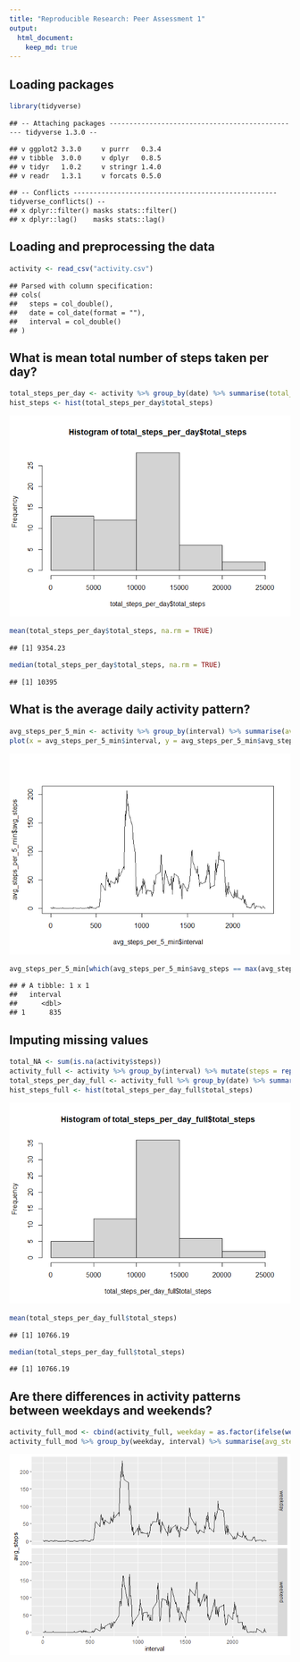 ```yaml
---
title: "Reproducible Research: Peer Assessment 1"
output:
  html_document:
    keep_md: true
---
```


## Loading packages

```r
library(tidyverse)
```

```
## -- Attaching packages ------------------------------------------------ tidyverse 1.3.0 --
```

```
## v ggplot2 3.3.0     v purrr   0.3.4
## v tibble  3.0.0     v dplyr   0.8.5
## v tidyr   1.0.2     v stringr 1.4.0
## v readr   1.3.1     v forcats 0.5.0
```

```
## -- Conflicts --------------------------------------------------- tidyverse_conflicts() --
## x dplyr::filter() masks stats::filter()
## x dplyr::lag()    masks stats::lag()
```

## Loading and preprocessing the data

```r
activity <- read_csv("activity.csv")
```

```
## Parsed with column specification:
## cols(
##   steps = col_double(),
##   date = col_date(format = ""),
##   interval = col_double()
## )
```

## What is mean total number of steps taken per day?

```r
total_steps_per_day <- activity %>% group_by(date) %>% summarise(total_steps = sum(steps, na.rm = TRUE))
hist_steps <- hist(total_steps_per_day$total_steps)
```

![](PA1_template_files/figure-html/unnamed-chunk-3-1.png)<!-- -->

```r
mean(total_steps_per_day$total_steps, na.rm = TRUE)
```

```
## [1] 9354.23
```

```r
median(total_steps_per_day$total_steps, na.rm = TRUE)
```

```
## [1] 10395
```

## What is the average daily activity pattern?

```r
avg_steps_per_5_min <- activity %>% group_by(interval) %>% summarise(avg_steps = mean(steps, na.rm = TRUE))
plot(x = avg_steps_per_5_min$interval, y = avg_steps_per_5_min$avg_steps, type = "l")
```

![](PA1_template_files/figure-html/unnamed-chunk-6-1.png)<!-- -->

```r
avg_steps_per_5_min[which(avg_steps_per_5_min$avg_steps == max(avg_steps_per_5_min$avg_steps)), 'interval']
```

```
## # A tibble: 1 x 1
##   interval
##      <dbl>
## 1      835
```

## Imputing missing values

```r
total_NA <- sum(is.na(activity$steps))
activity_full <- activity %>% group_by(interval) %>% mutate(steps = replace_na(steps, mean(steps, na.rm = TRUE)))
total_steps_per_day_full <- activity_full %>% group_by(date) %>% summarise(total_steps = sum(steps))
hist_steps_full <- hist(total_steps_per_day_full$total_steps)
```

![](PA1_template_files/figure-html/unnamed-chunk-8-1.png)<!-- -->

```r
mean(total_steps_per_day_full$total_steps)
```

```
## [1] 10766.19
```

```r
median(total_steps_per_day_full$total_steps)
```

```
## [1] 10766.19
```

## Are there differences in activity patterns between weekdays and weekends?

```r
activity_full_mod <- cbind(activity_full, weekday = as.factor(ifelse(weekdays(as.Date(activity_full$date)) %in% c("Saturday", "Sunday"), "weekend", "weekday")))
activity_full_mod %>% group_by(weekday, interval) %>% summarise(avg_steps = mean(steps))%>% ggplot(aes(x = interval, y = avg_steps)) + geom_line() + facet_grid(rows = vars(weekday))
```

![](PA1_template_files/figure-html/unnamed-chunk-11-1.png)<!-- -->
